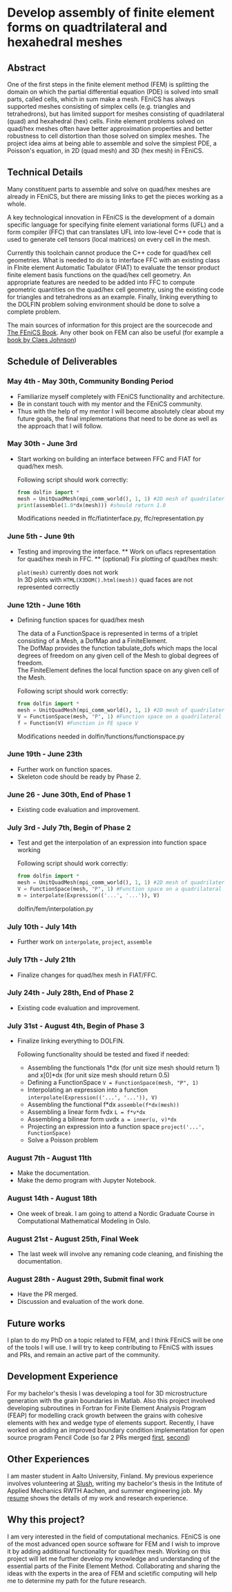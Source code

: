 # Develop assembly of finite element forms on quadtrilateral and hexahedral meshes

## Abstract

One of the first steps in the finite element method (FEM) is splitting the domain on which the partial differential equation (PDE) is solved into small parts, 
called cells, which in sum make a mesh. FEniCS has always supported meshes consisting of simplex cells (e.g. triangles and tetrahedrons),
but has limited support for meshes consisting of quadrilateral (quad) and hexahedral (hex) cells. 
Finite element problems solved on quad/hex meshes often have better approximation properties and better robustness
to cell distortion than those solved on simplex meshes.
The project idea aims at being able to assemble and solve the simplest PDE, a Poisson's equation, in 2D (quad mesh) and 3D (hex mesh) in FEniCS.

## Technical Details

Many constituent parts to assemble and solve on quad/hex meshes are already in FEniCS, but
there are missing links to get the pieces working as a whole.

A key technological innovation in FEniCS is the development of a domain specific language
for specifying finite element variational forms (UFL) and a form compiler (FFC) that can 
translates UFL into low-level C++ code that is used to generate cell tensors (local matrices) on
every cell in the mesh.

Currently this toolchain cannot produce the C++ code for quad/hex cell geometries. What is needed to do is 
to interface FFC with an existing class in FInite element Automatic Tabulator (FIAT) to evaluate the tensor product finite 
element basis functions on the quad/hex cell geometry. An appropriate features
are needed to be added into FFC to compute geometric quantities on the quad/hex cell geometry, using the existing
code for triangles and tetrahedrons as an example. Finally, linking everything to the DOLFIN problem solving 
environment should be done to solve a complete problem.

The main sources of information for this project are the sourcecode and [The FEniCS Book](https://link.springer.com/book/10.1007%2F978-3-642-23099-8).
Any other book on FEM can also be useful (for example a [book by Claes Johnson](https://www.amazon.com/Numerical-Solution-Differential-Equations-Mathematics/dp/048646900X))

## Schedule of Deliverables

### May 4th - May 30th, **Community Bonding Period**

* Familiarize myself completely with FEniCS functionality and architecture.
* Be in constant touch with my mentor and the FEniCS community.
* Thus with the help of my mentor I will become absolutely clear about my future goals, the final implementations that need to be done as well as the approach that I will follow.

### May 30th - June 3rd

* Start working on building an interface between FFC and FIAT for quad/hex mesh.
   
   Following script should work correctly:  
   ```python
   from dolfin import *
   mesh = UnitQuadMesh(mpi_comm_world(), 1, 1) #2D mesh of quadrilaterals with 4 vertices and 1 cell
   print(assemble(1.0*dx(mesh))) #should return 1.0
   ```  
   Modifications needed in ffc/fiatinterface.py, ffc/representation.py
   
### June 5th - June 9th

* Testing and improving the interface.
** Work on uflacs representation for quad/hex mesh in FFC.
** (optional) Fix plotting of quad/hex mesh:
   
   `plot(mesh)` currently does not work  
   In 3D plots with `HTML(X3DOM().html(mesh))` quad faces are not represented correctly
   
### June 12th - June 16th

* Defining function spaces for quad/hex mesh
   
   The data of a FunctionSpace is represented in terms of a triplet consisting of a Mesh, a DofMap and a FiniteElement.  
   The DofMap provides the function tabulate_dofs which maps the local degrees of freedom on any given cell of the Mesh to global degrees of freedom.  
   The FiniteElement defines the local function space on any given cell of the Mesh.

   Following script should work correctly: 
   ```python
   from dolfin import *  
   mesh = UnitQuadMesh(mpi_comm_world(), 1, 1) #2D mesh of quadrilaterals with 4 vertices and 1 cell  
   V = FunctionSpace(mesh, "P", 1) #Function space on a quadrilateral  
   f = Function(V) #Function in FE space V  
   ```   
   Modifications needed in dolfin/functions/functionspace.py  

### June 19th - June 23th

* Further work on function spaces.
* Skeleton code should be ready by Phase 2.

### June 26 - June 30th, **End of Phase 1**

* Existing code evaluation and improvement.

### July 3rd - July 7th, **Begin of Phase 2**

* Test and get the interpolation of an expression into function space working
   
   Following script should work correctly:    
   ```python
   from dolfin import *  
   mesh = UnitQuadMesh(mpi_comm_world(), 1, 1) #2D mesh of quadrilaterals with 4 vertices and 1 cell  
   V = FunctionSpace(mesh, "P", 1) #Function space on a quadrilateral  
   m = interpolate(Expression(('...', '...')), V)
   ``` 
   dolfin/fem/interpolation.py

### July 10th - July 14th

* Further work on `interpolate`, `project`, `assemble`

### July 17th - July 21th

* Finalize changes for quad/hex mesh in FIAT/FFC.

### July 24th - July 28th, **End of Phase 2**

* Existing code evaluation and improvement.

### July 31st - August 4th, **Begin of Phase 3**

* Finalize linking everything to DOLFIN.
   
   Following functionality should be tested and fixed if needed:  
   
    * Assembling the functionals 1*dx (for unit size mesh should return 1) and x[0]*dx (for unit size mesh should return 0.5)
    * Defining a FunctionSpace `V = FunctionSpace(mesh, "P", 1)`
    * Interpolating an expression into a function `interpolate(Expression(('...', '...')), V)`
    * Assembling the functional f*dx `assemble(f*dx(mesh))`
    * Assembling a linear form fvdx `L = f*v*dx`
    * Assembling a bilinear form uvdx `a = inner(u, v)*dx`
    * Projecting an expression into a function space `project('...', FunctionSpace)`
    * Solve a Poisson problem

### August 7th - August 11th

* Make the documentation.
* Make the demo program with Jupyter Notebook.

### August 14th - August 18th

* One week of break. I am going to attend a Nordic Graduate Course in Computational Mathematical Modeling in Oslo.

### August 21st - August 25th, **Final Week**

* The last week will involve any remaning code cleaning, and finishing the documentation.

### August 28th - August 29th, **Submit final work**

* Have the PR merged.
* Discussion and evaluation of the work done.

## Future works

I plan to do my PhD on a topic related to FEM, and I think FEniCS will be one of the tools I will use.
I will try to keep contributing to FEniCS with issues and PRs, and remain an active part of the community.

## Development Experience

For my bachelor's thesis I was developing a tool for 3D microstructure generation with the grain boundaries in Matlab.
Also this project involved developing subroutines in Fortran for Finite Element Analysis Program (FEAP) for modelling crack growth between the grains with cohesive elements with hex and wedge type of elements support.
Recently, I have worked on adding an improved boundary condition implementation for open source program Pencil Code (so far 2 PRs merged [first](https://github.com/pencil-code/pencil-code/pull/15), [second](https://github.com/pencil-code/pencil-code/pull/16))

## Other Experiences

I am master student in Aalto University, Finland. My previous experience involves volunteering at [Slush](http://www.slush.org/), writing my bachelor's thesis in the Intitute of Applied Mechanics RWTH Aachen, and summer engineering job.
My [resume](https://drive.google.com/open?id=0B7_NVEEiR5wUNkpKRlkwQ2dQeDg) shows the details of my work and research experience.

## Why this project?

I am very interested in the field of computational mechanics. FEniCS is one of the most advanced open source software for FEM and I wish to improve it by adding additional functionality for quad/hex mesh.
Working on this project will let me further develop my knowledge and understanding of the essential parts of the Finite Element Method.
Collaborating and sharing the ideas with the experts in the area of FEM and scietific computing will help me to determine my path for the future research.

